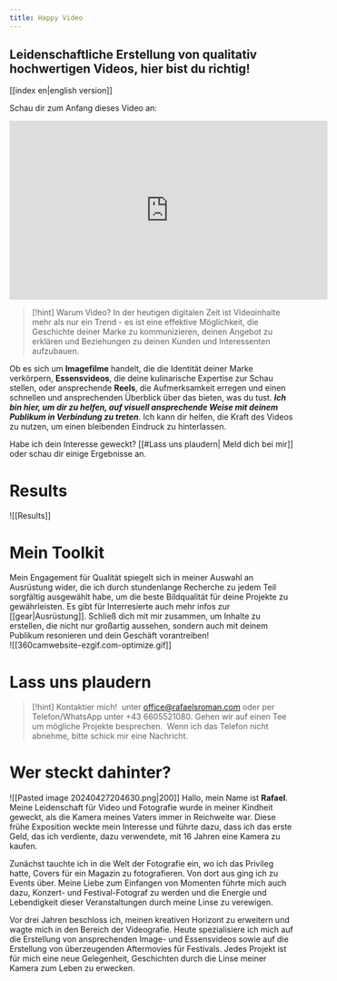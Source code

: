 ```yaml
---
title: Happy Video
---
```

## Leidenschaftliche Erstellung von qualitativ hochwertigen Videos, hier bist du richtig!
[[index en|english version]]

Schau dir zum Anfang dieses Video an:
<iframe width="560" height="315" src="https://www.youtube.com/embed/Yl5NogJOJLs?si=qUEvQIu6E_U7iuC-" title="YouTube video player" frameborder="0" allow="accelerometer; autoplay; clipboard-write; encrypted-media; gyroscope; picture-in-picture; web-share" referrerpolicy="strict-origin-when-cross-origin" allowfullscreen></iframe>

>[!hint] Warum Video? 
>In der heutigen digitalen Zeit ist Videoinhalte mehr als nur ein Trend - es ist eine effektive Möglichkeit, die Geschichte deiner Marke zu kommunizieren, deinen Angebot zu erklären und Beziehungen zu deinen Kunden und Interessenten aufzubauen.

Ob es sich um **Imagefilme** handelt, die die Identität deiner Marke verkörpern, **Essensvideos**, die deine kulinarische Expertise zur Schau stellen, oder ansprechende **Reels**, die Aufmerksamkeit erregen und einen schnellen und ansprechenden Überblick über das bieten, was du tust. **_Ich bin hier, um dir zu helfen, auf visuell ansprechende Weise mit deinem Publikum in Verbindung zu treten_**. Ich kann dir helfen, die Kraft des Videos zu nutzen, um einen bleibenden Eindruck zu hinterlassen.

Habe ich dein Interesse geweckt? [[#Lass uns plaudern| Meld dich bei mir]] oder schau dir einige Ergebnisse an.

# Results

![[Results]]

# Mein Toolkit 
Mein Engagement für Qualität spiegelt sich in meiner Auswahl an Ausrüstung wider, die ich durch stundenlange Recherche zu jedem Teil sorgfältig ausgewählt habe, um die beste Bildqualität für deine Projekte zu gewährleisten. Es gibt für Interresierte auch mehr infos zur [[gear|Ausrüstung]]. Schließ dich mit mir zusammen, um Inhalte zu erstellen, die nicht nur großartig aussehen, sondern auch mit deinem Publikum resonieren und dein Geschäft vorantreiben!
<br>
![[360camwebsite-ezgif.com-optimize.gif]]

# Lass uns plaudern
>[!hint] Kontaktier mich!
> unter office@rafaelsroman.com oder per Telefon/WhatsApp unter +43 6605521080. Gehen wir auf einen Tee um mögliche Projekte besprechen. 
> Wenn ich das Telefon nicht abnehme, bitte schick mir eine Nachricht.
# Wer steckt dahinter?
![[Pasted image 20240427204630.png|200]]
Hallo, mein Name ist **Rafael**. Meine Leidenschaft für Video und Fotografie wurde in meiner Kindheit geweckt, als die Kamera meines Vaters immer in Reichweite war. Diese frühe Exposition weckte mein Interesse und führte dazu, dass ich das erste Geld, das ich verdiente, dazu verwendete, mit 16 Jahren eine Kamera zu kaufen.

Zunächst tauchte ich in die Welt der Fotografie ein, wo ich das Privileg hatte, Covers für ein Magazin zu fotografieren. Von dort aus ging ich zu Events über. Meine Liebe zum Einfangen von Momenten führte mich auch dazu, Konzert- und Festival-Fotograf zu werden und die Energie und Lebendigkeit dieser Veranstaltungen durch meine Linse zu verewigen.

Vor drei Jahren beschloss ich, meinen kreativen Horizont zu erweitern und wagte mich in den Bereich der Videografie. Heute spezialisiere ich mich auf die Erstellung von ansprechenden Image- und Essensvideos sowie auf die Erstellung von überzeugenden Aftermovies für Festivals. Jedes Projekt ist für mich eine neue Gelegenheit, Geschichten durch die Linse meiner Kamera zum Leben zu erwecken.


